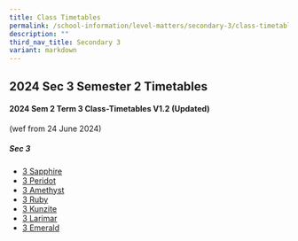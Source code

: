 ```yaml
---
title: Class Timetables
permalink: /school-information/level-matters/secondary-3/class-timetables/
description: ""
third_nav_title: Secondary 3
variant: markdown
---
```

## 2024 Sec 3 Semester 2 Timetables

#### 2024 Sem 2 Term 3 Class-Timetables V1.2 (Updated)
(wef from 24 June 2024)



##### Sec 3

*  <a target="_blank" href="/files/Class%20Timetables/2024_Term3_V1_2/2024_SEM2_S3S_TT_V1_2.pdf">3 Sapphire</a>
*   <a target="_blank" href="/files/Class%20Timetables/2024_Term3_V1_2/2024_SEM2_S3P_TT_V1_2.pdf">3 Peridot</a>
*    <a target="_blank" href="/files/Class%20Timetables/2024_Term3_V1_2/2024_SEM2_S3A_TT_V1_2.pdf">3 Amethyst</a>
*   <a target="_blank" href="/files/Class%20Timetables/2024_Term3_V1_2/2024_SEM2_S3R_TT_V1_2.pdf">3 Ruby</a>
*  <a target="_blank" href="/files/Class%20Timetables/2024_Term3_V1_2/2024_SEM2_S3K_TT_V1_2.pdf">3 Kunzite</a>
*   <a target="_blank" href="/files/Class%20Timetables/2024_Term3_V1_2/2024_SEM2_S3L_TT_V1_2.pdf">3 Larimar</a>
*   <a target="_blank" href="/files/Class%20Timetables/2024_Term3_V1_2/2024_SEM2_S3E_TT_V1_2.pdf">3 Emerald</a>